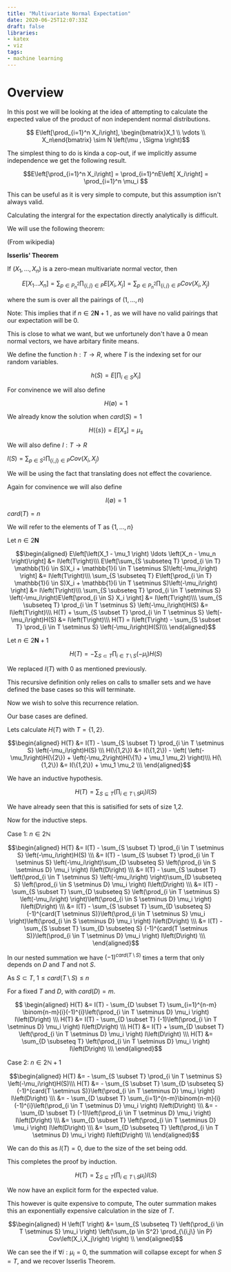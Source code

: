 ```yaml
---
title: "Multivariate Normal Expectation"
date: 2020-06-25T12:07:33Z
draft: false
libraries:
- katex
- viz
tags:
- machine learning
---
```



# Overview

In this post we will be looking at the idea of attempting to calculate the expected value of the product of non independent normal distributions.

$$ E\left[\prod_{i=1}^n X_i\right], \begin{bmatrix}X_1 \\ \vdots \\ X_n\end{bmatrix} \sim N \left(\mu , \Sigma \right)$$

The simplest thing to do is kinda a cop-out, if we implicitly assume independence we get the following result.

$$E\left[\prod_{i=1}^n X_i\right] = \prod_{i=1}^nE\left[ X_i\right] = \prod_{i=1}^n \mu_i $$

This can be useful as it is very simple to compute, but this assumption isn't always valid.

Calculating the intergral for the expectation directly analytically is difficult.

We will use the following theorem:

(From wikipedia)

__Isserlis' Theorem__

If $\left(X_1,\ldots,X_n\right)$ is a zero-mean multivariate normal vector, then


$$E\left[X_1\ldots X_n \right] = \sum_{p \in P^2_n} \prod_{\{i,j\} \in P} E\left[X_i,X_j\right]  = \sum_{p \in P^2_n} \prod_{\{i,j\} \in P} Cov\left(X_i,X_j\right)$$

where the sum is over all the pairings of $\left( 1, \ldots, n\right)$

Note: This implies that if $n \in 2\mathbf{N} + 1$ , as we will have no valid pairings that our expectation will be 0.

This is close to what we want, but we unfortunely don't have a 0 mean normal vectors, we have arbitary finite means.


We define the function $h : T \rightarrow R$, where $T$ is the indexing set for our random variables.

$$h(S) = E \left[\prod_{i \in S}  X_i\right] $$

For convinence we will also define 

$$H(\emptyset) = 1 $$

We already know the solution when $card(S) = 1$

$$ H(\{s\}) = E\left[X_s\right] = \mu_s$$


We will also define $I : T \rightarrow R$

$I\left(S\right) = \sum_{p \in S^2} \prod_{\{i,j\} \in P} Cov\left(X_i,X_j\right)$

We will be using the fact that translating does not effect the covarience.

Again for convinence we will also define 

$$I(\emptyset) = 1 $$


$card(T) = n$

We will refer to the elements of T as $\{1,\ldots,n\}$

Let $n \in 2\mathbf{N}$

$$\begin{aligned} E\left[\left(X_1 - \mu_1 \right) \ldots \left(X_n - \mu_n \right)\right] &= I\left(T\right)\\\ E\left[\sum_{S \subseteq T} \prod_{i \in T} \mathbb{1}(i \in S)X_i +  \mathbb{1}(i \in T \setminus S)\left(-\mu_i\right)  \right] &= I\left(T\right)\\\ \sum_{S \subseteq T} E\left[\prod_{i \in T} \mathbb{1}(i \in S)X_i +  \mathbb{1}(i \in T \setminus S)\left(-\mu_i\right)  \right] &= I\left(T\right)\\\ \sum_{S \subseteq T} \prod_{i  \in T \setminus S} \left(-\mu_i\right)E\left[\prod_{i \in S} X_i    \right] &= I\left(T\right)\\\ \sum_{S \subseteq T} \prod_{i  \in T \setminus S} \left(-\mu_i\right)H(S) &= I\left(T\right)\\\ H(T) + \sum_{S \subset T} \prod_{i  \in T \setminus S} \left(-\mu_i\right)H(S) &= I\left(T\right)\\\ H(T)  = I\left(T\right) - \sum_{S \subset T} \prod_{i  \in T \setminus S} \left(-\mu_i\right)H(S)\\\ \end{aligned}$$

Let $n \in 2\mathbf{N} + 1$


$$H(T)  = - \sum_{S \subset T} \prod_{i  \in T \setminus S} \left(-\mu_i\right)H(S)$$

We replaced $I(T)$ with $0$ as mentioned previously.

This recursive definition only relies on calls to smaller sets and we have defined the base cases so this will terminate.

Now we wish to solve this recurrence relation.



Our base cases are defined.

Lets calculate $H(T)$ with $T = \{1,2\}$.

$$\begin{aligned} H(T)  &= I(T) - \sum_{S \subset T} \prod_{i  \in T \setminus S} \left(-\mu_i\right)H(S)  \\\ H(\{1,2\})  &= I(\{1,2\}) - \left( \left(-\mu_1\right)H(\{2\}) + \left(-\mu_2\right)H(\{1\} + \mu_1 \mu_2) \right)\\\ H(\{1,2\})  &= I(\{1,2\})  + \mu_1 \mu_2 \\\ \end{aligned}$$

We have an inductive hypothesis.

$$H \left(T \right) = \sum_{S \subseteq T} \left(\prod_{i \in T \setminus S} \mu_i \right) I\left(S\right)$$

We have already seen that this is satisified for sets of size 1,2.

Now for the inductive steps.

Case 1: $n \in 2\mathbb{N}$

$$\begin{aligned} H(T)  &= I(T) - \sum_{S \subset T} \prod_{i  \in T \setminus S} \left(-\mu_i\right)H(S) \\\ &= I(T) - \sum_{S \subset T} \prod_{i  \in T \setminus S} \left(-\mu_i\right)\sum_{D \subseteq S} \left(\prod_{i \in S \setminus D} \mu_i \right) I\left(D\right) \\\ &= I(T) - \sum_{S \subset T} \left(\prod_{i  \in T \setminus S} \left(-\mu_i\right) \right)\sum_{D \subseteq S} \left(\prod_{i \in S \setminus D} \mu_i \right) I\left(D\right) \\\ &= I(T) - \sum_{S \subset T} \sum_{D \subseteq S} \left(\prod_{i  \in T \setminus S} \left(-\mu_i\right) \right)\left(\prod_{i \in S \setminus D} \mu_i \right) I\left(D\right) \\\ &= I(T) - \sum_{S \subset T} \sum_{D \subseteq S} (-1)^{card(T \setminus S)}\left(\prod_{i  \in T \setminus S} \mu_i \right)\left(\prod_{i \in S \setminus D} \mu_i \right) I\left(D\right) \\\ &= I(T) - \sum_{S \subset T} \sum_{D \subseteq S} (-1)^{card(T \setminus S)}\left(\prod_{i  \in T \setminus D} \mu_i \right) I\left(D\right) \\\ \end{aligned}$$

In our nested summation we have $(-1)^{card(T \setminus S)}$ times a term that only depends on $D$ and $T$ and not $S$.

As $S \subset T$, $1 \leq card(T \setminus S) \leq n$

For a fixed $T$ and $D$, with $card(D) = m$. 


$$ \begin{aligned} H(T) &= I(T) - \sum_{D \subset T} \sum_{i=1}^{n-m} \binom{n-m}{i}(-1)^{i}\left(\prod_{i  \in T \setminus D} \mu_i \right) I\left(D\right) \\\ H(T) &= I(T) - \sum_{D \subset T} (-1)\left(\prod_{i  \in T \setminus D} \mu_i \right) I\left(D\right) \\\ H(T) &= I(T) + \sum_{D \subset T} \left(\prod_{i  \in T \setminus D} \mu_i \right) I\left(D\right) \\\ H(T) &= \sum_{D \subseteq T} \left(\prod_{i  \in T \setminus D} \mu_i \right) I\left(D\right) \\\ \end{aligned}$$



Case 2: $n \in 2\mathbb{N} + 1$

$$\begin{aligned} H(T)  &= - \sum_{S \subset T} \prod_{i  \in T \setminus S} \left(-\mu_i\right)H(S)\\\ H(T) &=  - \sum_{S \subset T} \sum_{D \subseteq S} (-1)^{card(T \setminus S)}\left(\prod_{i  \in T \setminus D} \mu_i \right) I\left(D\right) \\\ &=  - \sum_{D \subset T} \sum_{i=1}^{n-m}\binom{n-m}{i} (-1)^{i}\left(\prod_{i  \in T \setminus D} \mu_i \right) I\left(D\right) \\\ &=  - \sum_{D \subset T} (-1)\left(\prod_{i  \in T \setminus D} \mu_i \right) I\left(D\right) \\\ &=   \sum_{D \subset T} \left(\prod_{i  \in T \setminus D} \mu_i \right) I\left(D\right) \\\ &=   \sum_{D \subseteq T} \left(\prod_{i  \in T \setminus D} \mu_i \right) I\left(D\right) \\\ \end{aligned}$$

We can do this as $I(T) = 0$, due to the size of the set being odd.

This completes the proof by induction.

$$H \left(T \right) = \sum_{S \subseteq T} \left(\prod_{i \in T \setminus S} \mu_i \right) I\left(S\right)$$

We now have an explicit form for the expected value.

This however is quite expensive to compute, The outer summation makes this an exponentially expensive calculation in the size of $T$.



$$\begin{aligned} H \left(T \right) &= \sum_{S \subseteq T} \left(\prod_{i \in T \setminus S} \mu_i \right) \left(\sum_{p \in S^2} \prod_{\{i,j\} \in P} Cov\left(X_i,X_j\right) \right) \\ \end{aligned}$$

We can see the if $\forall i:\mu_i = 0$, the summation will collapse except for when $S = T$, and we recover Isserlis Theorem.